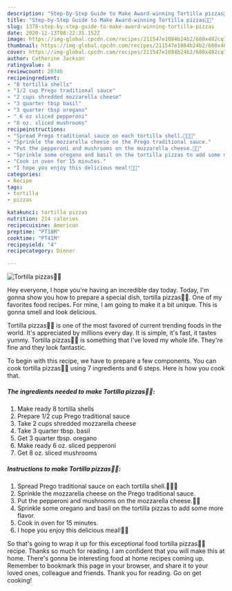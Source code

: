 ```yaml
---
description: "Step-by-Step Guide to Make Award-winning Tortilla pizzas🍕🍕"
title: "Step-by-Step Guide to Make Award-winning Tortilla pizzas🍕🍕"
slug: 1378-step-by-step-guide-to-make-award-winning-tortilla-pizzas
date: 2020-12-13T08:22:35.152Z
image: https://img-global.cpcdn.com/recipes/211547e1084b24b2/680x482cq70/tortilla-pizzas🍕🍕-recipe-main-photo.jpg
thumbnail: https://img-global.cpcdn.com/recipes/211547e1084b24b2/680x482cq70/tortilla-pizzas🍕🍕-recipe-main-photo.jpg
cover: https://img-global.cpcdn.com/recipes/211547e1084b24b2/680x482cq70/tortilla-pizzas🍕🍕-recipe-main-photo.jpg
author: Catherine Jackson
ratingvalue: 4
reviewcount: 20746
recipeingredient:
- "8 tortilla shells"
- "1/2 cup Prego traditional sauce"
- "2 cups shredded mozzarella cheese"
- "3 quarter tbsp basil"
- "3 quarter tbsp oregano"
- " 6 oz sliced pepperoni"
- "8 oz. sliced mushrooms"
recipeinstructions:
- "Spread Prego traditional sauce on each tortilla shell.🍅🍅🍅"
- "Sprinkle the mozzarella cheese on the Prego traditional sauce."
- "Put the pepperoni and mushrooms on the mozzarella cheese.🍖🍄"
- "Sprinkle some oregano and basil on the tortilla pizzas to add some more flavor."
- "Cook in oven for 15 minutes."
- "I hope you enjoy this delicious meal!🍕🍴"
categories:
- Recipe
tags:
- tortilla
- pizzas

katakunci: tortilla pizzas 
nutrition: 214 calories
recipecuisine: American
preptime: "PT18M"
cooktime: "PT41M"
recipeyield: "4"
recipecategory: Dinner

---
```



![Tortilla pizzas🍕🍕](https://img-global.cpcdn.com/recipes/211547e1084b24b2/680x482cq70/tortilla-pizzas🍕🍕-recipe-main-photo.jpg)

Hey everyone, I hope you're having an incredible day today. Today, I'm gonna show you how to prepare a special dish, tortilla pizzas🍕🍕. One of my favorites food recipes. For mine, I am going to make it a bit unique. This is gonna smell and look delicious.



Tortilla pizzas🍕🍕 is one of the most favored of current trending foods in the world. It's appreciated by millions every day. It is simple, it's fast, it tastes yummy. Tortilla pizzas🍕🍕 is something that I've loved my whole life. They're fine and they look fantastic.


To begin with this recipe, we have to prepare a few components. You can cook tortilla pizzas🍕🍕 using 7 ingredients and 6 steps. Here is how you cook that.

<!--inarticleads1-->

##### The ingredients needed to make Tortilla pizzas🍕🍕:

1. Make ready 8 tortilla shells
1. Prepare 1/2 cup Prego traditional sauce
1. Take 2 cups shredded mozzarella cheese
1. Take 3 quarter tbsp. basil
1. Get 3 quarter tbsp. oregano
1. Make ready  6 oz. sliced pepperoni
1. Get 8 oz. sliced mushrooms




<!--inarticleads2-->

##### Instructions to make Tortilla pizzas🍕🍕:

1. Spread Prego traditional sauce on each tortilla shell.🍅🍅🍅
1. Sprinkle the mozzarella cheese on the Prego traditional sauce.
1. Put the pepperoni and mushrooms on the mozzarella cheese.🍖🍄
1. Sprinkle some oregano and basil on the tortilla pizzas to add some more flavor.
1. Cook in oven for 15 minutes.
1. I hope you enjoy this delicious meal!🍕🍴




So that's going to wrap it up for this exceptional food tortilla pizzas🍕🍕 recipe. Thanks so much for reading. I am confident that you will make this at home. There's gonna be interesting food at home recipes coming up. Remember to bookmark this page in your browser, and share it to your loved ones, colleague and friends. Thank you for reading. Go on get cooking!
